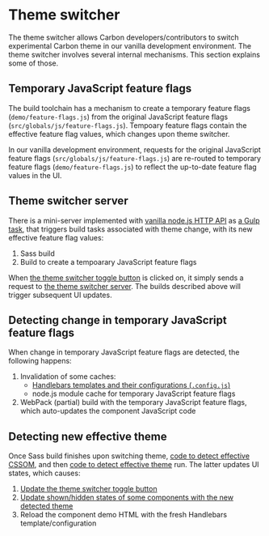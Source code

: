 # Theme switcher

The theme switcher allows Carbon developers/contributors to switch experimental
Carbon theme in our vanilla development environment. The theme switcher involves
several internal mechanisms. This section explains some of those.

## Temporary JavaScript feature flags

The build toolchain has a mechanism to create a temporary feature flags
(`demo/feature-flags.js`) from the original JavaScript feature flags
(`src/globals/js/feature-flags.js`). Tempoary feature flags contain the
effective feature flag values, which changes upon theme switcher.

In our vanilla development environment, requests for the original JavaScript
feature flags (`src/globals/js/feature-flags.js`) are re-routed to temporary
feature flags (`demo/feature-flags.js`) to reflect the up-to-date feature flag
values in the UI.

## Theme switcher server

There is a mini-server implemented with
[vanilla node.js HTTP API](https://nodejs.org/api/http.html) as
[a Gulp task](https://github.com/IBM/carbon-components/blob/v9.23.0/gulpfile.js#L280-L302),
that triggers build tasks associated with theme change, with its new effective
feature flag values:

1. Sass build
2. Build to create a tempoarary JavaScript feature flags

When
[the theme switcher toggle button](https://github.com/IBM/carbon-components/blob/v9.23.0/demo/js/components/RootPage.js#L357-L364)
is clicked on, it simply sends a request to
[the theme switcher server](https://github.com/IBM/carbon-components/blob/v9.23.0/demo/js/components/RootPage.js#L302-L309).
The builds described above will trigger subsequent UI updates.

## Detecting change in temporary JavaScript feature flags

When change in temporary JavaScript feature flags are detected, the following
happens:

1. Invalidation of some caches:
   - [Handlebars templates and their configurations (`.config.js`)](https://github.com/IBM/carbon-components/blob/v9.23.0/tools/templates.js#L65)
   - node.js module cache for temporary JavaScript feature flags
2. WebPack (partial) build with the temporary JavaScript feature flags, which
   auto-updates the component JavaScript code

## Detecting new effective theme

Once Sass build finishes upon switching theme,
[code to detect effective CSSOM](https://github.com/IBM/carbon-components/blob/v9.23.0/demo/js/components/RootPage.js#L276-L300),
and then
[code to detect effective theme](https://github.com/IBM/carbon-components/blob/v9.23.0/demo/js/components/RootPage.js#L230-L263)
run. The latter updates UI states, which causes:

1. [Update the theme switcher toggle button](https://github.com/IBM/carbon-components/blob/v9.23.0/demo/js/components/RootPage.js#L362)
2. [Update shown/hidden states of some components with the new detected theme](https://github.com/IBM/carbon-components/blob/v9.23.0/demo/js/components/RootPage.js#L84-L101)
3. Reload the component demo HTML with the fresh Handlebars
   template/configuration

